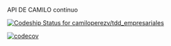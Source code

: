 API DE CAMILO continuo

[ ![Codeship Status for camiloperezv/tdd_empresariales](https://app.codeship.com/projects/1ae21fa0-989a-0135-163f-5a0d318eb11b/status?branch=master)](https://app.codeship.com/projects/252031)

[![codecov](https://codecov.io/gh/camiloperezv/tdd_empresariales/branch/master/graph/badge.svg)](https://codecov.io/gh/camiloperezv/tdd_empresariales)